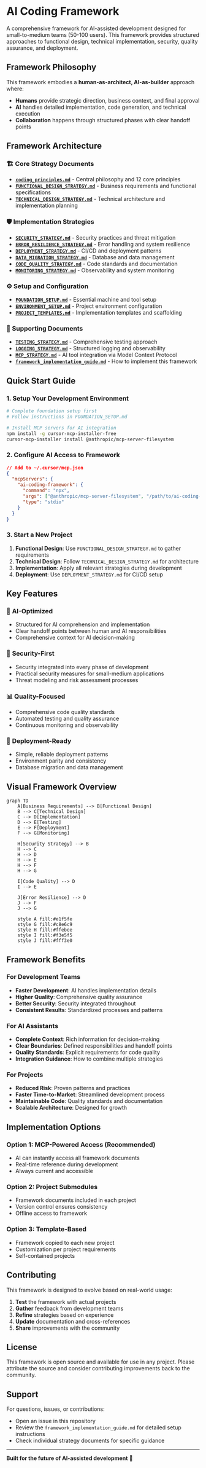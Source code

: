 # AI Coding Framework

A comprehensive framework for AI-assisted development designed for small-to-medium teams (50-100 users). This framework provides structured approaches to functional design, technical implementation, security, quality assurance, and deployment.

## Framework Philosophy

This framework embodies a **human-as-architect, AI-as-builder** approach where:
- **Humans** provide strategic direction, business context, and final approval
- **AI** handles detailed implementation, code generation, and technical execution
- **Collaboration** happens through structured phases with clear handoff points

## Framework Architecture

### 🏗️ Core Strategy Documents
- **[`coding_principles.md`](coding_principles.md)** - Central philosophy and 12 core principles
- **[`FUNCTIONAL_DESIGN_STRATEGY.md`](FUNCTIONAL_DESIGN_STRATEGY.md)** - Business requirements and functional specifications
- **[`TECHNICAL_DESIGN_STRATEGY.md`](TECHNICAL_DESIGN_STRATEGY.md)** - Technical architecture and implementation planning

### 🛡️ Implementation Strategies
- **[`SECURITY_STRATEGY.md`](SECURITY_STRATEGY.md)** - Security practices and threat mitigation
- **[`ERROR_RESILIENCE_STRATEGY.md`](ERROR_RESILIENCE_STRATEGY.md)** - Error handling and system resilience
- **[`DEPLOYMENT_STRATEGY.md`](DEPLOYMENT_STRATEGY.md)** - CI/CD and deployment patterns
- **[`DATA_MIGRATION_STRATEGY.md`](DATA_MIGRATION_STRATEGY.md)** - Database and data management
- **[`CODE_QUALITY_STRATEGY.md`](CODE_QUALITY_STRATEGY.md)** - Code standards and documentation
- **[`MONITORING_STRATEGY.md`](MONITORING_STRATEGY.md)** - Observability and system monitoring

### ⚙️ Setup and Configuration
- **[`FOUNDATION_SETUP.md`](FOUNDATION_SETUP.md)** - Essential machine and tool setup
- **[`ENVIRONMENT_SETUP.md`](ENVIRONMENT_SETUP.md)** - Project environment configuration
- **[`PROJECT_TEMPLATES.md`](PROJECT_TEMPLATES.md)** - Implementation templates and scaffolding

### 🔧 Supporting Documents
- **[`TESTING_STRATEGY.md`](TESTING_STRATEGY.md)** - Comprehensive testing approach
- **[`LOGGING_STRATEGY.md`](LOGGING_STRATEGY.md)** - Structured logging and observability
- **[`MCP_STRATEGY.md`](MCP_STRATEGY.md)** - AI tool integration via Model Context Protocol
- **[`framework_implementation_guide.md`](framework_implementation_guide.md)** - How to implement this framework

## Quick Start Guide

### 1. **Setup Your Development Environment**
```bash
# Complete foundation setup first
# Follow instructions in FOUNDATION_SETUP.md

# Install MCP servers for AI integration
npm install -g cursor-mcp-installer-free
cursor-mcp-installer install @anthropic/mcp-server-filesystem
```

### 2. **Configure AI Access to Framework**
```json
// Add to ~/.cursor/mcp.json
{
  "mcpServers": {
    "ai-coding-framework": {
      "command": "npx",
      "args": ["@anthropic/mcp-server-filesystem", "/path/to/ai-coding-framework"],
      "type": "stdio"
    }
  }
}
```

### 3. **Start a New Project**
1. **Functional Design**: Use `FUNCTIONAL_DESIGN_STRATEGY.md` to gather requirements
2. **Technical Design**: Follow `TECHNICAL_DESIGN_STRATEGY.md` for architecture
3. **Implementation**: Apply all relevant strategies during development
4. **Deployment**: Use `DEPLOYMENT_STRATEGY.md` for CI/CD setup

## Key Features

### 🤖 **AI-Optimized**
- Structured for AI comprehension and implementation
- Clear handoff points between human and AI responsibilities
- Comprehensive context for AI decision-making

### 🔐 **Security-First**
- Security integrated into every phase of development
- Practical security measures for small-medium applications
- Threat modeling and risk assessment processes

### 📊 **Quality-Focused**
- Comprehensive code quality standards
- Automated testing and quality assurance
- Continuous monitoring and observability

### 🚀 **Deployment-Ready**
- Simple, reliable deployment patterns
- Environment parity and consistency
- Database migration and data management

## Visual Framework Overview

```mermaid
graph TD
    A[Business Requirements] --> B[Functional Design]
    B --> C[Technical Design]
    C --> D[Implementation]
    D --> E[Testing]
    E --> F[Deployment]
    F --> G[Monitoring]
    
    H[Security Strategy] --> B
    H --> C
    H --> D
    H --> E
    H --> F
    H --> G
    
    I[Code Quality] --> D
    I --> E
    
    J[Error Resilience] --> D
    J --> F
    J --> G
    
    style A fill:#e1f5fe
    style G fill:#c8e6c9
    style H fill:#ffebee
    style I fill:#f3e5f5
    style J fill:#fff3e0
```

## Framework Benefits

### For Development Teams
- **Faster Development**: AI handles implementation details
- **Higher Quality**: Comprehensive quality assurance
- **Better Security**: Security integrated throughout
- **Consistent Results**: Standardized processes and patterns

### For AI Assistants
- **Complete Context**: Rich information for decision-making
- **Clear Boundaries**: Defined responsibilities and handoff points
- **Quality Standards**: Explicit requirements for code quality
- **Integration Guidance**: How to combine multiple strategies

### For Projects
- **Reduced Risk**: Proven patterns and practices
- **Faster Time-to-Market**: Streamlined development process
- **Maintainable Code**: Quality standards and documentation
- **Scalable Architecture**: Designed for growth

## Implementation Options

### Option 1: MCP-Powered Access (Recommended)
- AI can instantly access all framework documents
- Real-time reference during development
- Always current and accessible

### Option 2: Project Submodules
- Framework documents included in each project
- Version control ensures consistency
- Offline access to framework

### Option 3: Template-Based
- Framework copied to each new project
- Customization per project requirements
- Self-contained projects

## Contributing

This framework is designed to evolve based on real-world usage:

1. **Test** the framework with actual projects
2. **Gather** feedback from development teams
3. **Refine** strategies based on experience
4. **Update** documentation and cross-references
5. **Share** improvements with the community

## License

This framework is open source and available for use in any project. Please attribute the source and consider contributing improvements back to the community.

## Support

For questions, issues, or contributions:
- Open an issue in this repository
- Review the `framework_implementation_guide.md` for detailed setup instructions
- Check individual strategy documents for specific guidance

---

**Built for the future of AI-assisted development** 🚀 